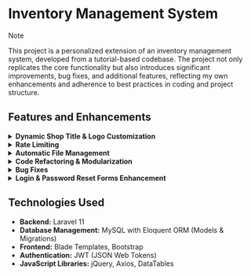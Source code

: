 # Inventory Management System
> [!NOTE]
> This project is a personalized extension of an inventory management system, developed from a tutorial-based codebase. The project not only replicates the core functionality but also introduces significant improvements, bug fixes, and additional features, reflecting my own enhancements and adherence to best practices in coding and project structure.

## Features and Enhancements

<details>
  <summary><strong>Dynamic Shop Title & Logo Customization</strong></summary>
  <p>Implemented a feature allowing each user to easily customize the inventory shop's title and logo directly from the dashboard, enabling effortless branding updates.</p>
</details>

<details>
  <summary><strong>Rate Limiting</strong></summary>
  <p>Implemented rate limiting to enhance security and prevent abuse, ensuring the system can handle a large number of requests without compromising performance.</p>
</details>

<details>
  <summary><strong>Automatic File Management</strong></summary>
  <p>Optimized server storage by implementing a feature that automatically deletes old files when a product is removed, ensuring efficient use of server resources.</p>
</details>

<details>
  <summary><strong>Code Refactoring & Modularization</strong></summary>
  <p>Refactored the code into modular components to enhance flexibility, maintainability, and reusability, laying the foundation for easier future development.</p>
</details>

<details>
  <summary><strong>Bug Fixes</strong></summary>
  <p>Identified and resolved multiple bugs from the original codebase, leading to a more stable and reliable application.</p>
</details>

<details>
  <summary><strong>Login & Password Reset Forms Enhancement</strong></summary>
  <p>Streamlined user interactions by adding an on-click enter event listener to the login and password reset forms, improving the overall user experience.</p>
</details>


## Technologies Used

- **Backend:** Laravel 11
- **Database Management:** MySQL with Eloquent ORM (Models & Migrations)
- **Frontend:** Blade Templates, Bootstrap
- **Authentication:** JWT (JSON Web Tokens)
- **JavaScript Libraries:** jQuery, Axios, DataTables
